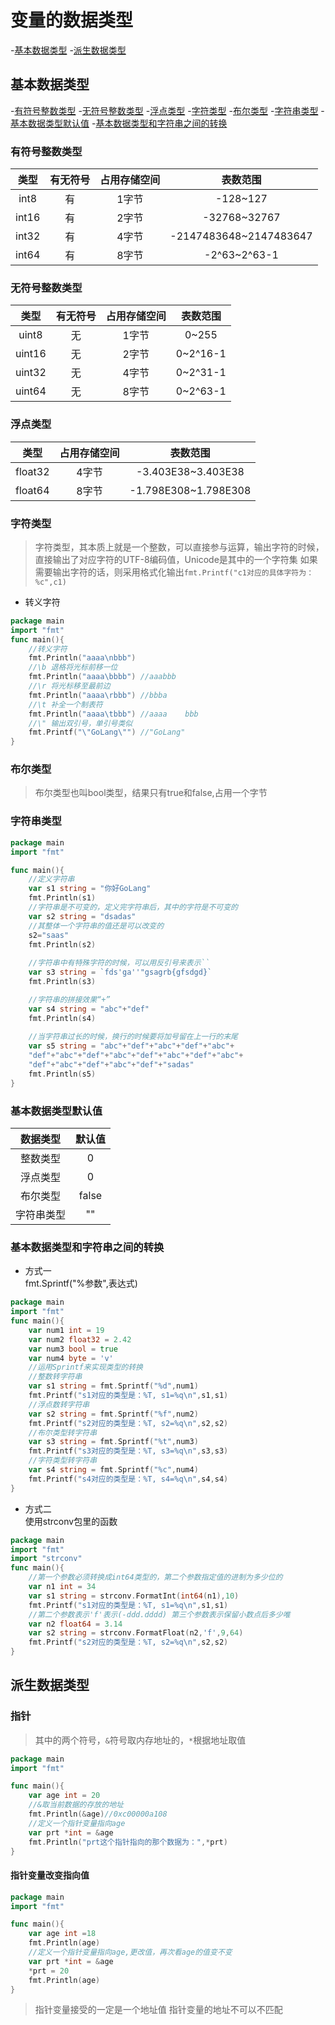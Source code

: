 # 变量的数据类型
-[基本数据类型](#基本数据类型)
-[派生数据类型](#派生数据类型)
## 基本数据类型
-[有符号整数类型](#有符号整数类型)
-[无符号整数类型](#无符号整数类型)
-[浮点类型](#浮点类型)
-[字符类型](#字符类型)
-[布尔类型](#布尔类型)
-[字符串类型](#字符穿类型)
-[基本数据类型默认值](#基本数据类型默认值)
-[基本数据类型和字符串之间的转换](#基本数据类型和字符串之间的转换)
### 有符号整数类型
| 类型 | 有无符号 | 占用存储空间 | 表数范围 |
| :---: | :---: | :---: | :---: |
|int8|有|1字节|-128~127|
|int16|有|2字节|-32768~32767|
|int32|有|4字节|-2147483648~2147483647|
|int64|有|8字节|-2^63~2^63-1|
### 无符号整数类型
| 类型 | 有无符号 | 占用存储空间 | 表数范围 |
| :---: | :---: | :---: | :---: |
|uint8|无|1字节|0~255|
|uint16|无|2字节|0~2^16-1|
|uint32|无|4字节|0~2^31-1|
|uint64|无|8字节|0~2^63-1|
### 浮点类型
| 类型 |  占用存储空间 | 表数范围 |
| :---: | :---: | :---: |
|float32|4字节|-3.403E38~3.403E38|
|float64|8字节|-1.798E308~1.798E308|
### 字符类型
>字符类型，其本质上就是一个整数，可以直接参与运算，输出字符的时候，直接输出了对应字符的UTF-8编码值，Unicode是其中的一个字符集
如果需要输出字符的话，则采用格式化输出`fmt.Printf("c1对应的具体字符为：%c",c1)`

- 转义字符
```go
package main
import "fmt"
func main(){
	//转义字符
	fmt.Println("aaaa\nbbb")
	//\b 退格将光标前移一位
	fmt.Println("aaaa\bbbb") //aaabbb
	//\r 将光标移至最前边
	fmt.Println("aaaa\rbbb") //bbba
	//\t 补全一个制表符
	fmt.Println("aaaa\tbbb") //aaaa    bbb
	//\" 输出双引号，单引号类似
	fmt.Printf("\"GoLang\"") //"GoLang"
}
```
### 布尔类型
>布尔类型也叫bool类型，结果只有true和false,占用一个字节

### 字符串类型
```go
package main
import "fmt"

func main(){
	//定义字符串
	var s1 string = "你好GoLang"
	fmt.Println(s1)
	//字符串是不可变的，定义完字符串后，其中的字符是不可变的
	var s2 string = "dsadas"
	//其整体一个字符串的值还是可以改变的
	s2="saas"
	fmt.Println(s2)
	
	//字符串中有特殊字符的时候，可以用反引号来表示``
	var s3 string = `fds'ga''"gsagrb{gfsdgd}`
	fmt.Println(s3)

	//字符串的拼接效果“+”
	var s4 string = "abc"+"def"
	fmt.Println(s4)
	
	//当字符串过长的时候，换行的时候要将加号留在上一行的末尾
	var s5 string = "abc"+"def"+"abc"+"def"+"abc"+
	"def"+"abc"+"def"+"abc"+"def"+"abc"+"def"+"abc"+
	"def"+"abc"+"def"+"abc"+"def"+"sadas"
	fmt.Println(s5)
}

```

### 基本数据类型默认值
|数据类型|默认值|
|:---:|:---:|
|整数类型|0|
|浮点类型|0|
|布尔类型|false|
|字符串类型|""|
### 基本数据类型和字符串之间的转换
- 方式一  
fmt.Sprintf("%参数",表达式)
```go
package main
import "fmt"
func main(){
	var num1 int = 19
	var num2 float32 = 2.42
	var num3 bool = true
	var num4 byte = 'v'
	//运用Sprintf来实现类型的转换
	//整数转字符串
	var s1 string = fmt.Sprintf("%d",num1)
	fmt.Printf("s1对应的类型是：%T, s1=%q\n",s1,s1)
	//浮点数转字符串
	var s2 string = fmt.Sprintf("%f",num2)
	fmt.Printf("s2对应的类型是：%T, s2=%q\n",s2,s2)
	//布尔类型转字符串
	var s3 string = fmt.Sprintf("%t",num3)
	fmt.Printf("s3对应的类型是：%T, s3=%q\n",s3,s3)
	//字符类型转字符串
	var s4 string = fmt.Sprintf("%c",num4)
	fmt.Printf("s4对应的类型是：%T, s4=%q\n",s4,s4)
}
```
- 方式二  
使用strconv包里的函数
```go
package main
import "fmt"
import "strconv"
func main(){
	//第一个参数必须转换成int64类型的，第二个参数指定值的进制为多少位的
	var n1 int = 34
	var s1 string = strconv.FormatInt(int64(n1),10)
	fmt.Printf("s1对应的类型是：%T, s1=%q\n",s1,s1)
	//第二个参数表示'f'表示(-ddd.dddd) 第三个参数表示保留小数点后多少唯
	var n2 float64 = 3.14
	var s2 string = strconv.FormatFloat(n2,'f',9,64)
	fmt.Printf("s2对应的类型是：%T, s2=%q\n",s2,s2)
}
```

## 派生数据类型
### 指针
>其中的两个符号，`&`符号取内存地址的，`*`根据地址取值
```go
package main
import "fmt"

func main(){
	var age int = 20
	//&取当前数据的存放的地址
	fmt.Println(&age)//0xc00000a108
	//定义一个指针变量指向age
	var prt *int = &age
	fmt.Println("prt这个指针指向的那个数据为：",*prt)
}
```
#### 指针变量改变指向值
```go
package main
import "fmt"

func main(){
	var age int =18
	fmt.Println(age)
	//定义一个指针变量指向age,更改值，再次看age的值变不变
	var prt *int = &age
	*prt = 20
	fmt.Println(age)
}
``` 
>指针变量接受的一定是一个地址值
>指针变量的地址不可以不匹配
